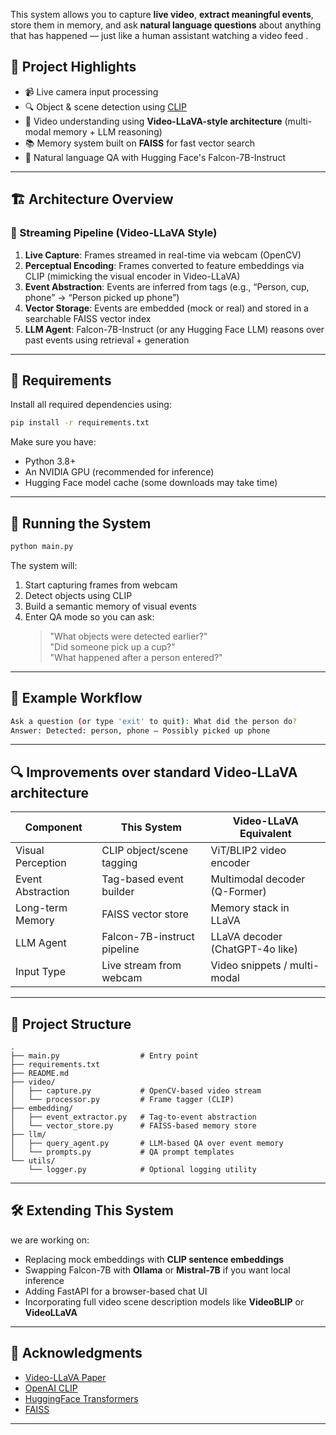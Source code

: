 
This system allows you to capture **live video**, **extract meaningful events**, store them in memory, and ask **natural language questions** about anything that has happened — just like a human assistant watching a video feed .

## 📌 Project Highlights

- 📹 Live camera input processing
- 🔍 Object & scene detection using [CLIP](https://huggingface.co/openai/clip-vit-base-patch32)
- 🧠 Video understanding using **Video-LLaVA-style architecture** (multi-modal memory + LLM reasoning)
- 📚 Memory system built on **FAISS** for fast vector search
- 🤖 Natural language QA with Hugging Face's Falcon-7B-Instruct

---

## 🏗️ Architecture Overview 

### 🔄 Streaming Pipeline (Video-LLaVA Style)

1. **Live Capture**: Frames streamed in real-time via webcam (OpenCV)
2. **Perceptual Encoding**: Frames converted to feature embeddings via CLIP (mimicking the visual encoder in Video-LLaVA)
3. **Event Abstraction**: Events are inferred from tags (e.g., “Person, cup, phone” → “Person picked up phone”)
4. **Vector Storage**: Events are embedded (mock or real) and stored in a searchable FAISS vector index
5. **LLM Agent**: Falcon-7B-Instruct (or any Hugging Face LLM) reasons over past events using retrieval + generation

---

## 🔧 Requirements

Install all required dependencies using:

```bash
pip install -r requirements.txt
```

Make sure you have:
- Python 3.8+
- An NVIDIA GPU (recommended for inference)
- Hugging Face model cache (some downloads may take time)

---

## 🚀 Running the System

```bash
python main.py
```

The system will:
1. Start capturing frames from webcam
2. Detect objects using CLIP
3. Build a semantic memory of visual events
4. Enter QA mode so you can ask:  
   > "What objects were detected earlier?"  
   > "Did someone pick up a cup?"  
   > "What happened after a person entered?"

---

## 💬 Example Workflow

```bash
Ask a question (or type 'exit' to quit): What did the person do?
Answer: Detected: person, phone — Possibly picked up phone
```

---

## 🔍 Improvements over standard  Video-LLaVA architecture

| Component            | This System                        | Video-LLaVA Equivalent          |
|---------------------|------------------------------------|---------------------------------|
| Visual Perception    | CLIP object/scene tagging          | ViT/BLIP2 video encoder         |
| Event Abstraction    | Tag-based event builder            | Multimodal decoder (Q-Former)   |
| Long-term Memory     | FAISS vector store                 | Memory stack in LLaVA           |
| LLM Agent            | Falcon-7B-instruct pipeline        | LLaVA decoder (ChatGPT-4o like) |
| Input Type           | Live stream from webcam            | Video snippets / multi-modal    |

---

## 📁 Project Structure

```
.
├── main.py                  # Entry point
├── requirements.txt
├── README.md
├── video/
│   ├── capture.py           # OpenCV-based video stream
│   └── processor.py         # Frame tagger (CLIP)
├── embedding/
│   ├── event_extractor.py   # Tag-to-event abstraction
│   └── vector_store.py      # FAISS-based memory store
├── llm/
│   ├── query_agent.py       # LLM-based QA over event memory
│   └── prompts.py           # QA prompt templates
└── utils/
    └── logger.py            # Optional logging utility
```

---

## 🛠️ Extending This System

we are working on:
- Replacing mock embeddings with **CLIP sentence embeddings**
- Swapping Falcon-7B with **Ollama** or **Mistral-7B** if you want local inference
- Adding FastAPI for a browser-based chat UI
- Incorporating full video scene description models like **VideoBLIP** or **VideoLLaVA**

---

## 📣 Acknowledgments

- [Video-LLaVA Paper](https://arxiv.org/abs/2403.08016)
- [OpenAI CLIP](https://github.com/openai/CLIP)
- [HuggingFace Transformers](https://huggingface.co/docs/transformers)
- [FAISS](https://github.com/facebookresearch/faiss)

---
